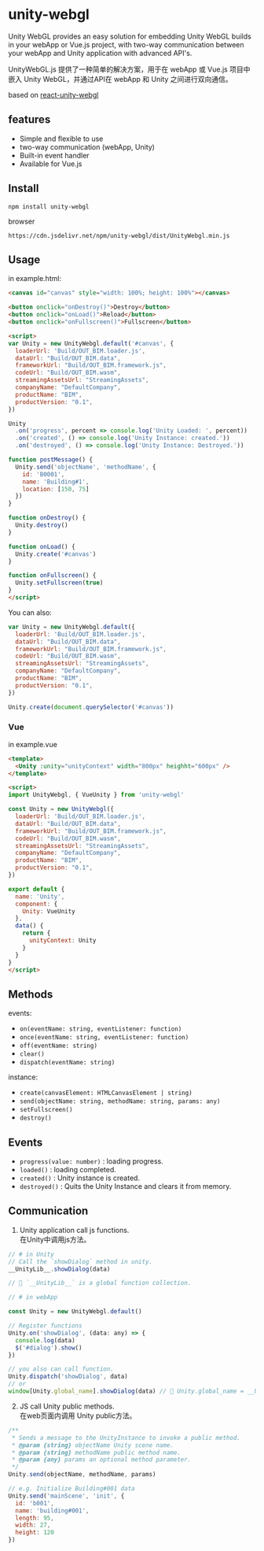 # unity-webgl

Unity WebGL provides an easy solution for embedding Unity WebGL builds in your webApp or Vue.js project, with two-way communication between your webApp and Unity application with advanced API's.   

UnityWebGL.js 提供了一种简单的解决方案，用于在 webApp 或 Vue.js 项目中嵌入 Unity WebGL，并通过API在 webApp 和 Unity 之间进行双向通信。

based on [react-unity-webgl](https://github.com/jeffreylanters/react-unity-webgl)

## features
- Simple and flexible to use
- two-way communication (webApp, Unity)
- Built-in event handler
- Available for Vue.js

## Install
```
npm install unity-webgl
```

browser
```
https://cdn.jsdelivr.net/npm/unity-webgl/dist/UnityWebgl.min.js
```

## Usage

in example.html:

```html
<canvas id="canvas" style="width: 100%; height: 100%"></canvas>

<button onclick="onDestroy()">Destroy</button>
<button onclick="onLoad()">Reload</button>
<button onclick="onFullscreen()">Fullscreen</button>

<script>
var Unity = new UnityWebgl.default('#canvas', {
  loaderUrl: 'Build/OUT_BIM.loader.js',
  dataUrl: "Build/OUT_BIM.data",
  frameworkUrl: "Build/OUT_BIM.framework.js",
  codeUrl: "Build/OUT_BIM.wasm",
  streamingAssetsUrl: "StreamingAssets",
  companyName: "DefaultCompany",
  productName: "BIM",
  productVersion: "0.1",
})

Unity
  .on('progress', percent => console.log('Unity Loaded: ', percent))
  .on('created', () => console.log('Unity Instance: created.'))
  .on('destroyed', () => console.log('Unity Instance: Destroyed.'))

function postMessage() {
  Unity.send('objectName', 'methodName', {
    id: 'B0001',
    name: 'Building#1',
    location: [150, 75]
  })
}

function onDestroy() {
  Unity.destroy()
}

function onLoad() {
  Unity.create('#canvas')
}

function onFullscreen() {
  Unity.setFullscreen(true)
}
</script>
```

You can also:

```js
var Unity = new UnityWebgl.default({
  loaderUrl: 'Build/OUT_BIM.loader.js',
  dataUrl: "Build/OUT_BIM.data",
  frameworkUrl: "Build/OUT_BIM.framework.js",
  codeUrl: "Build/OUT_BIM.wasm",
  streamingAssetsUrl: "StreamingAssets",
  companyName: "DefaultCompany",
  productName: "BIM",
  productVersion: "0.1",
})

Unity.create(document.querySelector('#canvas'))
```

### Vue

in example.vue

```html
<template>
  <Unity :unity="unityContext" width="800px" heighht="600px" />
</template>

<script>
import UnityWebgl, { VueUnity } from 'unity-webgl'

const Unity = new UnityWebgl({
  loaderUrl: 'Build/OUT_BIM.loader.js',
  dataUrl: "Build/OUT_BIM.data",
  frameworkUrl: "Build/OUT_BIM.framework.js",
  codeUrl: "Build/OUT_BIM.wasm",
  streamingAssetsUrl: "StreamingAssets",
  companyName: "DefaultCompany",
  productName: "BIM",
  productVersion: "0.1",
})

export default {
  name: 'Unity',
  component: {
    Unity: VueUnity
  },
  data() {
    return {
      unityContext: Unity
    }
  }
}
</script>
```


## Methods

events:
* `on(eventName: string, eventListener: function)`
* `once(eventName: string, eventListener: function)`
* `off(eventName: string)`
* `clear()`
* `dispatch(eventName: string)`

instance:
* `create(canvasElement: HTMLCanvasElement | string)`
* `send(objectName: string, methodName: string, params: any)`
* `setFullscreen()`
* `destroy()`


## Events

- `progress(value: number)` : loading progress.
- `loaded()` : loading completed.
- `created()` : Unity instance is created.
- `destroyed()` : Quits the Unity Instance and clears it from memory.


## Communication

1. Unity application call js functions.  
  在Unity中调用js方法。

```js
// # in Unity
// Call the `showDialog` method in unity.
__UnityLib__.showDialog(data)

// 📢 `__UnityLib__` is a global function collection.
```

```js
// # in webApp

const Unity = new UnityWebgl.default()

// Register functions
Unity.on('showDialog', (data: any) => {
  console.log(data)
  $('#dialog').show()
})

// you also can call function.
Unity.dispatch('showDialog', data)
// or
window[Unity.global_name].showDialog(data) // 📢 Unity.global_name = __UnityLib__

```



2. JS call Unity public methods.  
  在web页面内调用 Unity public方法。

```js
/**
 * Sends a message to the UnityInstance to invoke a public method.
 * @param {string} objectName Unity scene name.
 * @param {string} methodName public method name.
 * @param {any} params an optional method parameter.
 */
Unity.send(objectName, methodName, params)

// e.g. Initialize Building#001 data
Unity.send('mainScene', 'init', {
  id: 'b001',
  name: 'building#001',
  length: 95,
  width: 27,
  height: 120
})
```

